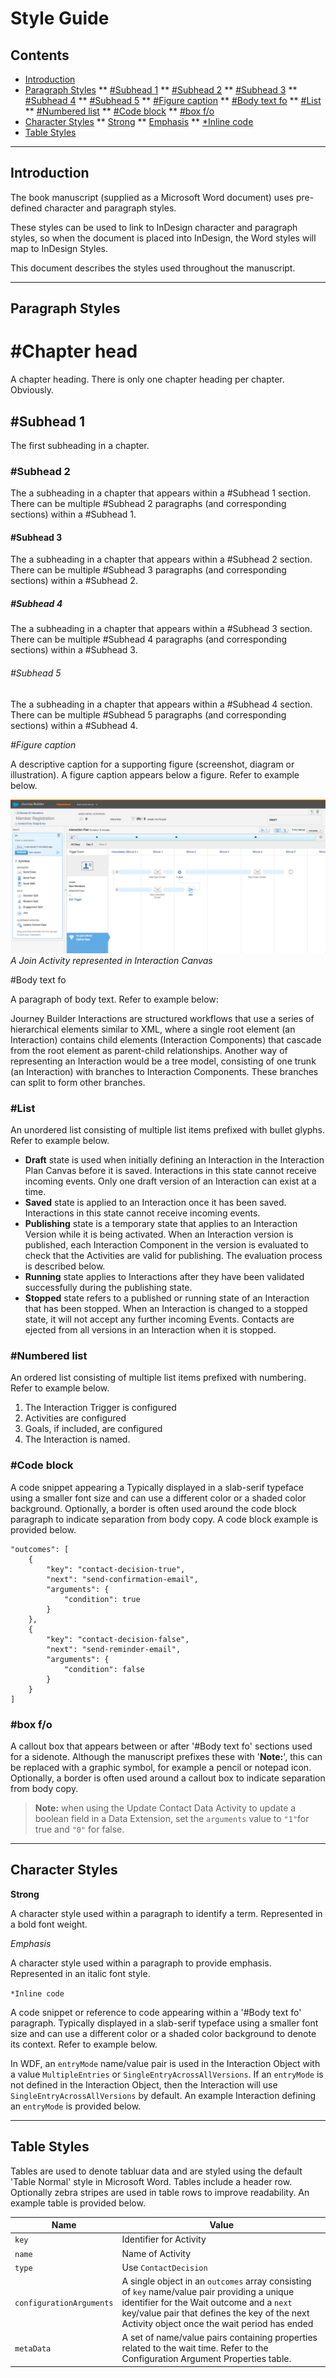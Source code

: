 # Style Guide

## Contents

* [Introduction](#introduction)
* [Paragraph Styles](#paragraph-styles)
** [#Subhead 1](#subhead-1)
** [#Subhead 2](#subhead-2)
** [#Subhead 3](#subhead-3)
** [#Subhead 4](#subhead-4)
** [#Subhead 5](#subhead-5)
** [#Figure caption](#figure-caption)
** [#Body text fo](#body-text-fo)
** [#List](#list)
** [#Numbered list](#numbered-list)
** [#Code block](#code-block)
** [#box f/o](#box-fo)
* [Character Styles](#character-styles)
** [Strong](#strong)
** [Emphasis](#emphasis)
** [*Inline code](#inline-code)
* [Table Styles](#table-styles)

* * *

## Introduction

The book manuscript (supplied as a Microsoft Word document) uses pre-defined character and paragraph styles.

These styles can be used to link to InDesign character and paragraph styles, so when the document is placed into InDesign, the Word styles will map to InDesign Styles.

This document describes the styles used throughout the manuscript.

* * *

## Paragraph Styles

# #Chapter head

A chapter heading. There is only one chapter heading per chapter. Obviously.

## #Subhead 1

The first subheading in a chapter.

### #Subhead 2

The a subheading in a chapter that appears within a #Subhead 1 section. There can be multiple #Subhead 2 paragraphs (and corresponding sections) within a #Subhead 1.

#### #Subhead 3

The a subheading in a chapter that appears within a #Subhead 2 section. There can be multiple #Subhead 3 paragraphs (and corresponding sections) within a #Subhead 2.

##### #Subhead 4

The a subheading in a chapter that appears within a #Subhead 3 section. There can be multiple #Subhead 4 paragraphs (and corresponding sections) within a #Subhead 3.

###### #Subhead 5

The a subheading in a chapter that appears within a #Subhead 4 section. There can be multiple #Subhead 5 paragraphs (and corresponding sections) within a #Subhead 4.

<a name="figure-caption">*#Figure caption*</a>

A descriptive caption for a supporting figure (screenshot, diagram or illustration). A figure caption appears below a figure. Refer to example below.

![Joining Branches](https://raw.githubusercontent.com/eliotharper/journey-builder-dev-guide/master/images/join-branches.png "A Join Activity represented in Interaction Canvas") *A Join Activity represented in Interaction Canvas*

<a name="body-text-fo">#Body text fo</a>

A paragraph of body text. Refer to example below:

Journey Builder Interactions are structured workflows that use a series of hierarchical elements similar to XML, where a single root element (an Interaction) contains child elements (Interaction Components) that cascade from the root element as parent-child relationships. Another way of representing an Interaction would be a tree model, consisting of one trunk (an Interaction) with branches to Interaction Components. These branches can split to form other branches.

### #List

An unordered list consisting of multiple list items prefixed with bullet glyphs. Refer to example below.

* **Draft** state is used when initially defining an Interaction in the Interaction Plan Canvas before it is saved. Interactions in this state cannot receive incoming events. Only one draft version of an Interaction can exist at a time.
* **Saved** state is applied to an Interaction once it has been saved. Interactions in this state cannot receive incoming events.
* **Publishing** state is a temporary state that applies to an Interaction Version while it is being activated. When an Interaction version is published, each Interaction Component in the version is evaluated to check that the Activities are valid for publishing. The evaluation process is described below.
* **Running** state applies to Interactions after they have been validated successfully during the publishing state.
* **Stopped** state refers to a published or running state of an Interaction that has been stopped. When an Interaction is changed to a stopped state, it will not accept any further incoming Events. Contacts are ejected from all versions in an Interaction when it is stopped.

### #Numbered list

An ordered list consisting of multiple list items prefixed with numbering. Refer to example below.

1. The Interaction Trigger is configured
2. Activities are configured
3. Goals, if included, are configured
4. The Interaction is named.

### #Code block

A code snippet appearing a Typically displayed in a slab-serif typeface using a smaller font size and can use a different color or a shaded color background. Optionally, a border is often used around the code block paragraph to indicate separation from body copy. A code block example is provided below.

	"outcomes": [
	    {
	        "key": "contact-decision-true",
	        "next": "send-confirmation-email",
	        "arguments": {
	            "condition": true
	        }
	    },
	    {
	        "key": "contact-decision-false",
	        "next": "send-reminder-email",
	        "arguments": {
	            "condition": false
	        }
	    }
	]

### #box f/o

A callout box that appears between or after '#Body text fo' sections used for a sidenote. Although the manuscript prefixes these with '**Note:**', this can be replaced with a graphic symbol, for example a pencil or notepad icon. Optionally, a border is often used around a callout box to indicate separation from body copy.

> **Note:** when using the Update Contact Data Activity to update a boolean field in a Data Extension, set the `arguments` value to `"1"`for true and `"0"` for false.

* * *

## Character Styles

<a name="strong">**Strong**</a>

A character style used within a paragraph to identify a term. Represented in a bold font weight.

<a name="emphasis">*Emphasis*</a>

A character style used within a paragraph to provide emphasis. Represented in an italic font style.

<a name="inline-code">`*Inline code`</a>

A code snippet or reference to code appearing within a '#Body text fo' paragraph. Typically displayed in a slab-serif typeface using a smaller font size and can use a different color or a shaded color background to denote its context. Refer to example below.

In WDF, an `entryMode` name/value pair is used in the Interaction Object with a value `MultipleEntries` or `SingleEntryAcrossAllVersions`. If an `entryMode` is not defined in the Interaction Object, then the Interaction will use `SingleEntryAcrossAllVersions` by default. An example Interaction defining an `entryMode` is provided below.

* * *

## Table Styles

Tables are used to denote tabluar data and are styled using the default 'Table Normal' style in Microsoft Word. Tables include a header row. Optionally zebra stripes are used in table rows to improve readability. An example table is provided below.

|Name|Value|
|----|----|
|`key`|Identifier for Activity|
|`name`|Name of Activity|
|`type`|Use `ContactDecision`|
|`configurationArguments`|A single object in an `outcomes` array consisting of `key` name/value pair providing a unique identifier for the Wait outcome and a `next` key/value pair that defines the key of the next Activity object once the wait period has ended|
|`metaData`|A set of name/value pairs containing properties related to the wait time. Refer to the Configuration Argument Properties table.|



